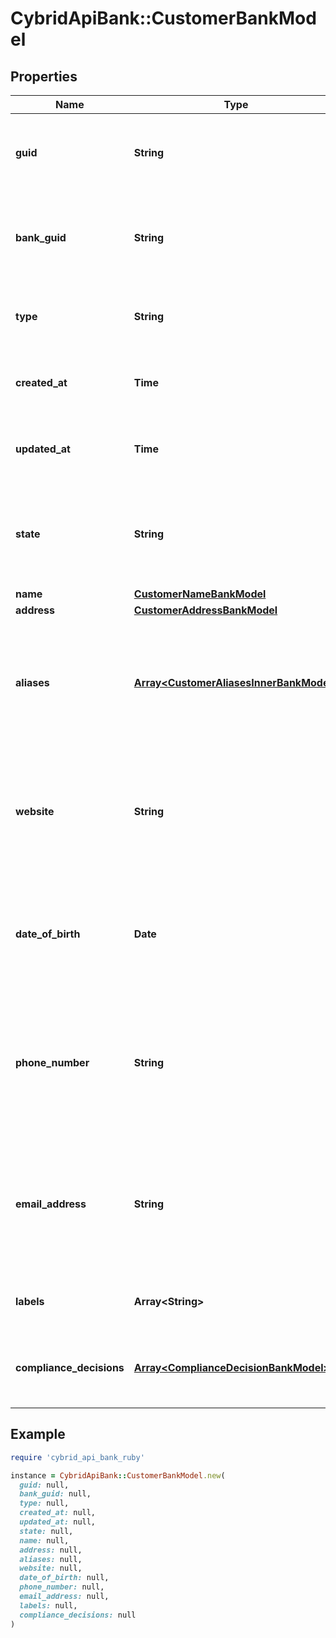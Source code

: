 # CybridApiBank::CustomerBankModel

## Properties

| Name | Type | Description | Notes |
| ---- | ---- | ----------- | ----- |
| **guid** | **String** | Auto-generated unique identifier for the customer. | [optional] |
| **bank_guid** | **String** | Auto-generated unique identifier for the customer&#39;s bank. | [optional] |
| **type** | **String** | The customer type; one of business or individual. | [optional] |
| **created_at** | **Time** | ISO8601 datetime the record was created at. | [optional] |
| **updated_at** | **Time** | ISO8601 datetime the record was last updated at. | [optional] |
| **state** | **String** | The customer state; one of storing, unverified, verified, rejected, or frozen. | [optional] |
| **name** | [**CustomerNameBankModel**](CustomerNameBankModel.md) |  | [optional] |
| **address** | [**CustomerAddressBankModel**](CustomerAddressBankModel.md) |  | [optional] |
| **aliases** | [**Array&lt;CustomerAliasesInnerBankModel&gt;**](CustomerAliasesInnerBankModel.md) | The customer&#39;s aliases. Only available for GET operations when &#39;include_pii&#39; is set. | [optional] |
| **website** | **String** | The customer&#39;s website. Only available for GET operations when &#39;include_pii&#39; is set. | [optional] |
| **date_of_birth** | **Date** | The customer&#39;s DOB. Only available for GET operations when &#39;include_pii&#39; is set. | [optional] |
| **phone_number** | **String** | The customer&#39;s phone number. Only available for GET operations when &#39;include_pii&#39; is set. | [optional] |
| **email_address** | **String** | The customer&#39;s email address. Only available for GET operations when &#39;include_pii&#39; is set. | [optional] |
| **labels** | **Array&lt;String&gt;** | The labels associated with the customer. | [optional] |
| **compliance_decisions** | [**Array&lt;ComplianceDecisionBankModel&gt;**](ComplianceDecisionBankModel.md) | The compliance decisions associated with the customer. | [optional] |

## Example

```ruby
require 'cybrid_api_bank_ruby'

instance = CybridApiBank::CustomerBankModel.new(
  guid: null,
  bank_guid: null,
  type: null,
  created_at: null,
  updated_at: null,
  state: null,
  name: null,
  address: null,
  aliases: null,
  website: null,
  date_of_birth: null,
  phone_number: null,
  email_address: null,
  labels: null,
  compliance_decisions: null
)
```


